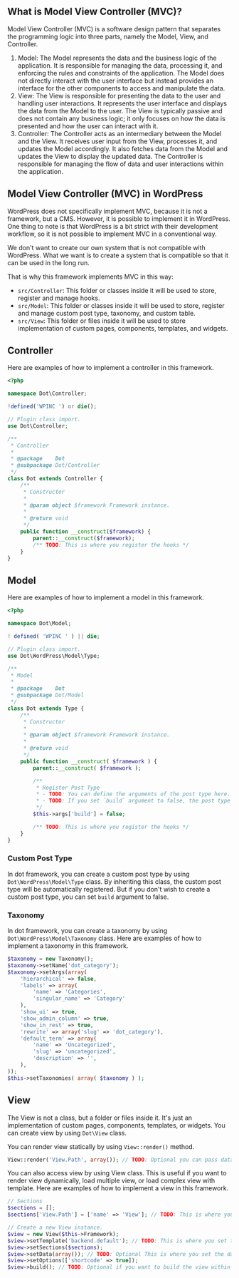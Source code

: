 ## What is Model View Controller (MVC)?

Model View Controller (MVC) is a software design pattern that separates the programming logic into three parts, namely the Model, View, and Controller.

1. Model: The Model represents the data and the business logic of the application. It is responsible for managing the data, processing it, and enforcing the rules and constraints of the application. The Model does not directly interact with the user interface but instead provides an interface for the other components to access and manipulate the data.
2. View: The View is responsible for presenting the data to the user and handling user interactions. It represents the user interface and displays the data from the Model to the user. The View is typically passive and does not contain any business logic; it only focuses on how the data is presented and how the user can interact with it.
3. Controller: The Controller acts as an intermediary between the Model and the View. It receives user input from the View, processes it, and updates the Model accordingly. It also fetches data from the Model and updates the View to display the updated data. The Controller is responsible for managing the flow of data and user interactions within the application.

## Model View Controller (MVC) in WordPress

WordPress does not specifically implement MVC, because it is not a framework, but a CMS. However, it is possible to implement it in WordPress.
One thing to note is that WordPress is a bit strict with their development workflow, so it is not possible to implement MVC in a conventional way.

We don't want to create our own system that is not compatible with WordPress.
What we want is to create a system that is compatible so that it can be used in the long run.

That is why this framework implements MVC in this way:
- `src/Controller`: This folder or classes inside it will be used to store, register and manage hooks.
- `src/Model`: This folder or classes inside it will be used to store, register and manage custom post type, taxonomy, and custom table.
- `src/View`: This folder or files inside it will be used to store implementation of custom pages, components, templates, and widgets.

## Controller

Here are examples of how to implement a controller in this framework.
```php
<?php

namespace Dot\Controller;

!defined('WPINC ') or die();

// Plugin class import.
use Dot\Controller;

/**
 * Controller
 *
 * @package    Dot
 * @subpackage Dot/Controller
 */
class Dot extends Controller {
	/**
	 * Constructor
	 *
	 * @param object $framework Framework instance.
	 *
	 * @return void
	 */
	public function __construct($framework) {
		parent::__construct($framework);
		/** TODO: This is where you register the hooks */
	}
}
```

## Model

Here are examples of how to implement a model in this framework.
```php
<?php

namespace Dot\Model;

! defined( 'WPINC ' ) || die;

// Plugin class import.
use Dot\WordPress\Model\Type;

/**
 * Model
 *
 * @package    Dot
 * @subpackage Dot/Model
 */
class Dot extends Type {
	/**
	 * Constructor
	 *
	 * @param object $framework Framework instance.
	 *
	 * @return void
	 */
	public function __construct( $framework ) {
        parent::__construct( $framework );

		/**
         * Register Post Type
         * - TODO: You can define the arguments of the post type here.
         * - TODO: If you set `build` argument to false, the post type won't be registered. The default is set to true.
         */
        $this->args['build'] = false;

        /** TODO: This is where you register the hooks */
	}
}
```

### Custom Post Type

In dot framework, you can create a custom post type by using `Dot\WordPress\Model\Type` class.
By inheriting this class, the custom post type will be automatically registered.
But if you don't wish to create a custom post type, you can set `build` argument to false.

### Taxonomy

In dot framework, you can create a taxonomy by using `Dot\WordPress\Model\Taxonomy` class.
Here are examples of how to implement a taxonomy in this framework.
```php
$taxonomy = new Taxonomy();
$taxonomy->setName('dot_category');
$taxonomy->setArgs(array(
	'hierarchical' => false,
	'labels' => array(
		'name' => 'Categories',
		'singular_name' => 'Category'
	),
	'show_ui' => true,
	'show_admin_column' => true,
	'show_in_rest' => true,
	'rewrite' => array('slug' => 'dot_category'),
	'default_term' => array(
		'name' => 'Uncategorized',
		'slug' => 'uncategorized',
		'description' => '',
	),
));
$this->setTaxonomies( array( $taxonomy ) );
```

## View

The View is not a class, but a folder or files inside it.
It's just an implementation of custom pages, components, templates, or widgets.
You can create view by using `Dot\View` class.

You can render view statically by using `View::render()` method.
```php
View::render('View.Path', array()); // TODO: Optional you can pass data to the view by using the second parameter.
```

You can also access view by using View class.
This is useful if you want to render view dynamically, load multiple view, or load complex view with template.
Here are examples of how to implement a view in this framework.
```php
// Sections
$sections = [];
$sections['View.Path'] = ['name' => 'View']; // TODO: This is where you load the view, you can load multiple view at once.

// Create a new View instance.
$view = new View($this->Framework);
$view->setTemplate('backend.default'); // TODO: This is where you set the template.
$view->setSections($sections);
$view->setData(array()); // TODO: Optional This is where you set the data.
$view->setOptions(['shortcode' => true]);
$view->build(); // TODO: Optional if you want to build the view within current hook call, or wait and send it somewhere.
```
